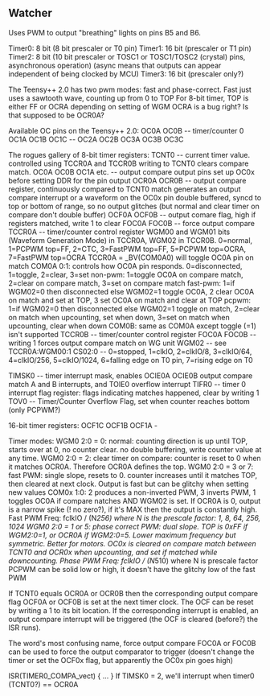 ## Watcher

Uses PWM to output "breathing" lights on pins B5 and B6.


Timer0: 8 bit (8 bit prescaler or T0 pin)
Timer1: 16 bit (prescaler or T1 pin)
Timer2: 8 bit (10 bit prescaler or TOSC1 or TOSC1/TOSC2 (crystal) pins, asynchronous operation)
      (async means that outputs can appear independent of being clocked by MCU)
Timer3: 16 bit (prescaler only?)


The Teensy++ 2.0 has two pwm modes: fast and phase-correct.  Fast just uses a sawtooth wave, counting up from 0 to TOP
For 8-bit timer, TOP is either FF or OCRA depending on setting of WGM
  OCRA is a bug right?  Is that supposed to be OCR0A?


Available OC pins on the Teensy++ 2.0:
  OC0A OC0B       -- timer/counter 0
  OC1A OC1B OC1C  -- 
  OC2A OC2B
  OC3A OC3B OC3C

The rogues gallery of 8-bit timer registers:
  TCNT0 -- current timer value.  controlled using TCCR0A and TCCR0B
    writing to TCNT0 clears compare match.
  OC0A OC0B OC1A etc. -- output compare output pins
    set up OC0x before setting DDR for the pin output
  OCR0A OCR0B -- output compare register, continuously compared to TCNT0
      match generates an output compare interrupt or a waveform on the OC0x pin
      double buffered, syncd to top or bottom of range, so no output glitches (but normal and clear timer on compare don't double buffer)
  OCF0A OCF0B -- output comare flag, high if registers matched, write 1 to clear
  FOC0A FOC0B -- force output compare
  TCCR0A -- timer/counter control register
       WGM00 and WGM01 bits (Waveform Generation Mode) in TCCR0A, WGM02 in TCCR0B.
        0=normal, 1=PCPWM top=FF, 2=CTC, 3=FastPWM top=FF, 5=PCPWM top=OCRA, 7=FastPWM top=OCRA
       TCCR0A = _BV(COM0A0) will toggle OC0A pin on match
       COM0A 0:1: controls how OC0A pin responds.  0=disconnected, 1=toggle, 2=clear, 3=set
         non-pwm: 1=toggle OC0A on compare match, 2=clear on compare match, 3=set on compare match
         fast-pwm: 1=if WGM02=0 then disconnected else WGM02=1 toggle OC0A, 2 clear OC0A on match and set at TOP, 3 set OC0A on match and clear at TOP
         pcpwm: 1=if WGM02=0 then disconnected else WGM02=1 toggle on match, 2=clear on match when upcounting, set when down, 3=set on match when upcounting, clear when down
       COM0B: same as COM0A except toggle (=1) isn't supported
  TCCR0B -- timer/counter control register
    FOC0A FOC0B -- writing 1 forces output compare match on WG unit
    WGM02 -- see TCCR0A:WGM00:1
    CS02:0 -- 0=stopped, 1=clkIO, 2=clkIO/8, 3=clkIO/64, 4=clkIO/256, 5=clkIO/1024, 6=falling edge on T0 pin, 7=rising edge on T0

  TIMSK0 -- timer interrupt mask, enables OCIE0A OCIE0B output compare match A and B interrupts, and TOIE0 overflow interrupt
  TIFR0 -- timer 0 interrupt flag register: flags indicating matches happened, clear by writing 1
  TOV0 -- Timer/Counter Overflow Flag, set when counter reaches bottom (only PCPWM?)


16-bit timer registers:
  OCF1C OCF1B OCF1A -

Timer modes:
  WGM0 2:0 = 0: normal: counting direction is up until TOP, starts over at 0, no counter clear.  no double buffering, write counter value at any time.
  WGM0 2:0 = 2: clear timer on compare: counter is reset to 0 when it matches OCR0A.  Therefore OCR0A defines the top.
  WGM0 2:0 = 3 or 7: fast PWM: single slope, resets to 0.  counter increases until it matches TOP, then cleared at next clock.
    Output is fast but can be glitchy when setting new values
    COM0x 1:0: 2 produces a non-inverted PWM, 3 inverts PWM, 1 toggles OC0A if compare natches AND WGM02 is set.
    If OCR0A is 0, output is a narrow spike (! no zero?), if it's MAX then the output is constantly high.
    Fast PWM Freq: fclkIO / (N*256) where N is the prescale factor: 1, 8, 64, 256, 1024
  WGM0 2:0 = 1 or 5: phase correct PWM: dual slope.  TOP is 0xFF if WGM2:0=1, or OCR0A if WGM2:0=5.
    Lower maximum frequency but symmetric. Better for motors.
    OC0x is cleared on compare match between TCNT0 and OCR0x when upcounting, and set if matched while downcounting.
    Phase PWM Freq: fclkIO / (N*510) where N is prescale factor
    PCPWM can be solid low or high, it doesn't have the glitchy low of the fast PWM

If TCNT0 equals OCR0A or OCR0B then the corresponding output compare flag OCF0A or OCF0B is set at the next timer clock.
The OCF can be reset by writing a 1 to its bit location.
If the corresponding interrupt is enabled, an output compare interrupt will be triggered (the OCF is cleared (before?) the
ISR runs).  

  The word's most confusing name, force output compare FOC0A or FOC0B can be used to force the output comparator to trigger
  (doesn't change the timer or set the OCF0x flag, but apparently the OC0x pin goes high)

ISR(TIMER0_COMPA_vect) { ... }  If TIMSK0 = 2, we'll interrupt when timer0 (TCNT0?) == OCR0A
